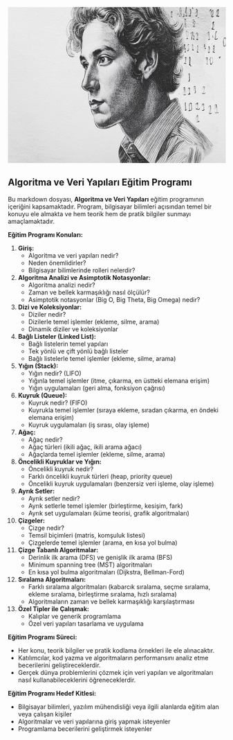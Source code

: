 
<img src="https://raw.githubusercontent.com/NuhDemir/Algoritma_Veri_Yapilari_Ileri_Seviye/main/img/Firefly%20algorithm%20and%20data%20type%20code%3B%20darkness%20background%20with%20binary%20codes%2027831.jpg" alt="alt text" width="640" height="360">

## Algoritma ve Veri Yapıları Eğitim Programı

Bu markdown dosyası, **Algoritma ve Veri Yapıları** eğitim programının içeriğini kapsamaktadır. Program, bilgisayar bilimleri açısından temel bir konuyu ele almakta ve hem teorik hem de pratik bilgiler sunmayı amaçlamaktadır.

**Eğitim Programı Konuları:**

1. **Giriş:**
    * Algoritma ve veri yapıları nedir?
    * Neden önemlidirler?
    * Bilgisayar bilimlerinde rolleri nelerdir?
2. **Algoritma Analizi ve Asimptotik Notasyonlar:**
    * Algoritma analizi nedir?
    * Zaman ve bellek karmaşıklığı nasıl ölçülür?
    * Asimptotik notasyonlar (Big O, Big Theta, Big Omega) nedir?
3. **Dizi ve Koleksiyonlar:**
    * Diziler nedir?
    * Dizilerle temel işlemler (ekleme, silme, arama)
    * Dinamik diziler ve koleksiyonlar
4. **Bağlı Listeler (Linked List):**
    * Bağlı listelerin temel yapıları
    * Tek yönlü ve çift yönlü bağlı listeler
    * Bağlı listelerle temel işlemler (ekleme, silme, arama)
5. **Yığın (Stack):**
    * Yığın nedir? (LIFO)
    * Yığınla temel işlemler (itme, çıkarma, en üstteki elemana erişim)
    * Yığın uygulamaları (geri alma, fonksiyon çağrısı)
6. **Kuyruk (Queue):**
    * Kuyruk nedir? (FIFO)
    * Kuyrukla temel işlemler (sıraya ekleme, sıradan çıkarma, en öndeki elemana erişim)
    * Kuyruk uygulamaları (iş sırası, olay işleme)
7. **Ağaç:**
    * Ağaç nedir?
    * Ağaç türleri (ikili ağaç, ikili arama ağacı)
    * Ağaçlarda temel işlemler (ekleme, silme, arama)
8. **Öncelikli Kuyruklar ve Yığın:**
    * Öncelikli kuyruk nedir?
    * Farklı öncelikli kuyruk türleri (heap, priority queue)
    * Öncelikli kuyruk uygulamaları (benzersiz veri işleme, olay işleme)
9. **Ayrık Setler:**
    * Ayrık setler nedir?
    * Ayrık setlerle temel işlemler (birleştirme, kesişim, fark)
    * Ayrık set uygulamaları (küme teorisi, grafik algoritmaları)
10. **Çizgeler:**
    * Çizge nedir?
    * Temsil biçimleri (matris, komşuluk listesi)
    * Çizgelerde temel işlemler (arama, en kısa yol bulma)
11. **Çizge Tabanlı Algoritmalar:**
    * Derinlik ilk arama (DFS) ve genişlik ilk arama (BFS)
    * Minimum spanning tree (MST) algoritmaları
    * En kısa yol bulma algoritmaları (Dijkstra, Bellman-Ford)
12. **Sıralama Algoritmaları:**
    * Farklı sıralama algoritmaları (kabarcık sıralama, seçme sıralama, ekleme sıralama, birleştirme sıralama, hızlı sıralama)
    * Algoritmaların zaman ve bellek karmaşıklığı karşılaştırması
13. **Özel Tipler ile Çalışmak:**
    * Kalıplar ve generik programlama
    * Özel veri yapıları tasarlama ve uygulama

**Eğitim Programı Süreci:**

* Her konu, teorik bilgiler ve pratik kodlama örnekleri ile ele alınacaktır.
* Katılımcılar, kod yazma ve algoritmaların performansını analiz etme becerilerini geliştireceklerdir.
* Gerçek dünya problemlerini çözmek için veri yapıları ve algoritmaları nasıl kullanabileceklerini öğreneceklerdir.

**Eğitim Programı Hedef Kitlesi:**

* Bilgisayar bilimleri, yazılım mühendisliği veya ilgili alanlarda eğitim alan veya çalışan kişiler
* Algoritmalar ve veri yapılarına giriş yapmak isteyenler
* Programlama becerilerini geliştirmek isteyenler
